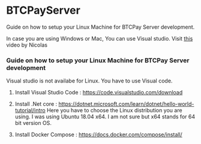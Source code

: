 # BTCPayServer 

Guide on how to setup your Linux Machine for BTCPay Server development.

In case you are using Windows or Mac, You can use Visual studio. Visit [this](https://www.youtube.com/watch?v=ZePbMPSIvHM&feature=youtu.be) video by Nicolas 

### Guide on how to setup your Linux Machine for BTCPay Server development

Visual studio is not availabe for Linux. You have to use Visual code. 

1) Install Visual Studio Code : https://code.visualstudio.com/download

2) Install .Net core : https://dotnet.microsoft.com/learn/dotnet/hello-world-tutorial/intro Here you have to choose the Linux distribution you are using. I was using Ubuntu 18.04 x64. I am not sure but x64 stands for 64 bit version OS.

3) Install Docker Compose  : https://docs.docker.com/compose/install/ 
